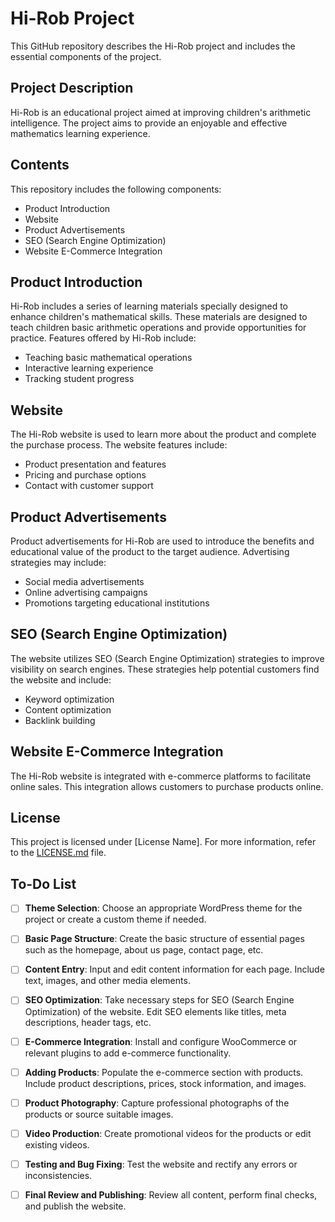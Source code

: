 # Hi-Rob Project

This GitHub repository describes the Hi-Rob project and includes the essential components of the project.

## Project Description

Hi-Rob is an educational project aimed at improving children's arithmetic intelligence. The project aims to provide an enjoyable and effective mathematics learning experience.

## Contents

This repository includes the following components:

- Product Introduction
- Website
- Product Advertisements
- SEO (Search Engine Optimization)
- Website E-Commerce Integration

## Product Introduction

Hi-Rob includes a series of learning materials specially designed to enhance children's mathematical skills. These materials are designed to teach children basic arithmetic operations and provide opportunities for practice. Features offered by Hi-Rob include:

- Teaching basic mathematical operations
- Interactive learning experience
- Tracking student progress

## Website

The Hi-Rob website is used to learn more about the product and complete the purchase process. The website features include:

- Product presentation and features
- Pricing and purchase options
- Contact with customer support

## Product Advertisements

Product advertisements for Hi-Rob are used to introduce the benefits and educational value of the product to the target audience. Advertising strategies may include:

- Social media advertisements
- Online advertising campaigns
- Promotions targeting educational institutions

## SEO (Search Engine Optimization)

The website utilizes SEO (Search Engine Optimization) strategies to improve visibility on search engines. These strategies help potential customers find the website and include:

- Keyword optimization
- Content optimization
- Backlink building

## Website E-Commerce Integration

The Hi-Rob website is integrated with e-commerce platforms to facilitate online sales. This integration allows customers to purchase products online.


## License

This project is licensed under [License Name]. For more information, refer to the [LICENSE.md](LICENSE.md) file.

## To-Do List

- [ ] **Theme Selection**: Choose an appropriate WordPress theme for the project or create a custom theme if needed.
- [ ] **Basic Page Structure**: Create the basic structure of essential pages such as the homepage, about us page, contact page, etc.
- [ ] **Content Entry**: Input and edit content information for each page. Include text, images, and other media elements.
- [ ] **SEO Optimization**: Take necessary steps for SEO (Search Engine Optimization) of the website. Edit SEO elements like titles, meta descriptions, header tags, etc.
- [ ] **E-Commerce Integration**: Install and configure WooCommerce or relevant plugins to add e-commerce functionality.
- [ ] **Adding Products**: Populate the e-commerce section with products. Include product descriptions, prices, stock information, and images.
- [ ] **Product Photography**: Capture professional photographs of the products or source suitable images.
- [ ] **Video Production**: Create promotional videos for the products or edit existing videos.
- [ ] **Testing and Bug Fixing**: Test the website and rectify any errors or inconsistencies.
- [ ] **Final Review and Publishing**: Review all content, perform final checks, and publish the website.

